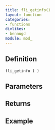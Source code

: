 ```yaml
---
title: fli_getinfo()
layout: function
categories:
- functions
divlikes:
- bennugd
module: mod_
---
```


## Definition

    fli_getinfo ( )

## Parameters

## Returns

## Example
